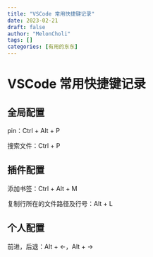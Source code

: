 ```yaml
---
title: "VSCode 常用快捷键记录"
date: 2023-02-21
draft: false
author: "MelonCholi"
tags: []
categories: [有用的东东]
---
```


# VSCode 常用快捷键记录

## 全局配置

pin：Ctrl + Alt + P

搜索文件：Ctrl + P 

## 插件配置

添加书签：Ctrl + Alt + M

复制行所在的文件路径及行号：Alt + L

## 个人配置

前进，后退：Alt + ←，Alt + →

